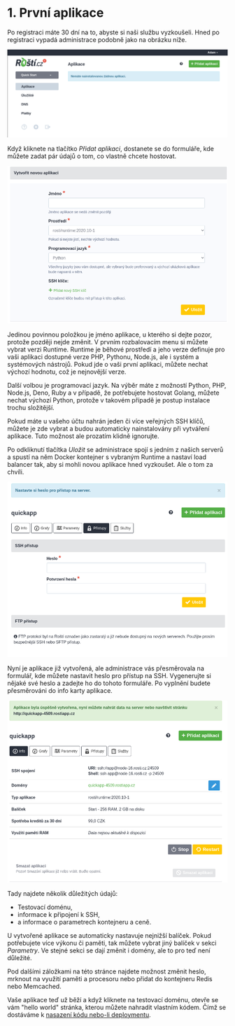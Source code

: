# 1. První aplikace

Po registraci máte 30 dní na to, abyste si naši službu vyzkoušeli. Hned po registraci vypadá administrace podobně jako na obrázku níže.

![Zatím žádná aplikace](../../imgs/first_app_1.png)

Když kliknete na tlačítko *Přidat aplikaci*, dostanete se do formuláře, kde můžete zadat pár údajů o tom, co vlastně chcete hostovat.

![Formulář pro přídání aplikace](../../imgs/first_app_2.png)

Jedinou povinnou položkou je jméno aplikace, u kterého si dejte pozor, protože později nejde změnit. V prvním rozbalovacím menu si můžete vybrat verzi Runtime. Runtime je běhové prostředí a jeho verze definuje pro vaši aplikaci dostupné verze PHP, Pythonu, Node.js, ale i systém a systémových nástrojů. Pokud jde o vaši první aplikaci, můžete nechat výchozí hodnotu, což je nejnovější verze.

Další volbou je programovací jazyk. Na výběr máte z možností Python, PHP, Node.js, Deno, Ruby a v případě, že potřebujete hostovat Golang, můžete nechat výchozí Python, protože v takovém případě je postup instalace trochu složitější.

Pokud máte u vašeho účtu nahrán jeden či více veřejných SSH klíčů, můžete je zde vybrat a budou automaticky nainstalovány při vytváření aplikace. Tuto možnost ale prozatím klidně ignorujte.

Po odkliknutí tlačítka *Uložit* se administrace spojí s jedním z našich serverů a spustí na něm Docker kontejner s vybraným Runtime a nastaví load balancer tak, aby si mohli novou aplikace hned vyzkoušet. Ale o tom za chvíli.

![Nastavení hesla](../../imgs/first_app_3.png)

Nyní je aplikace již vytvořená, ale administrace vás přesměrovala na formulář, kde můžete nastavit heslo pro přístup na SSH. Vygenerujte si nějaké své heslo a zadejte ho do tohoto formuláře. Po vyplnění budete přesměrováni do info karty aplikace.

![Nastavení hesla](../../imgs/first_app_4.png)

Tady najdete několik důležitých údajů:

* Testovací doménu,
* informace k připojení k SSH,
* a informace o parametrech kontejneru a ceně.

U vytvořené aplikace se automaticky nastavuje nejnižší balíček. Pokud potřebujete více výkonu či paměti, tak můžete vybrat jiný balíček v sekci *Parametry*. Ve stejné sekci se dají změnit i domény, ale to pro teď není důležité.

Pod dalšími záložkami na této stránce najdete možnost změnit heslo, mrknout na využití paměti a procesoru nebo přidat do kontejneru Redis nebo Memcached.

Vaše aplikace teď už běží a když kliknete na testovací doménu, otevře se vám "hello world" stránka, kterou můžete nahradit vlastním kódem. Čímž se dostáváme k [nasazení kódu nebo-li deploymentu](first_deployment.md).
